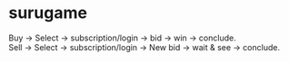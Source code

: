 # surugame
   Buy -> Select -> subscription/login -> bid -> win -> conclude.  
   Sell -> Select -> subscription/login -> New bid -> wait & see -> conclude.
